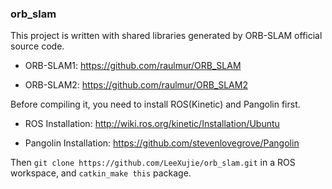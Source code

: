 ### orb_slam

This project is written with shared libraries generated by ORB-SLAM official source code.

 - ORB-SLAM1: https://github.com/raulmur/ORB_SLAM

 - ORB-SLAM2: https://github.com/raulmur/ORB_SLAM2

Before compiling it, you need to install ROS(Kinetic) and Pangolin first.

 - ROS Installation: http://wiki.ros.org/kinetic/Installation/Ubuntu

 - Pangolin Installation: https://github.com/stevenlovegrove/Pangolin

Then `git clone https://github.com/LeeXujie/orb_slam.git` in a ROS workspace, and `catkin_make this` package.
